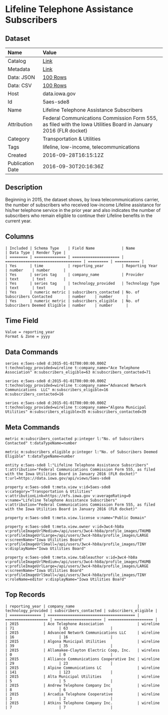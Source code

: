 # Lifeline Telephone Assistance Subscribers

## Dataset

| Name | Value |
| :--- | :---- |
| Catalog | [Link](https://catalog.data.gov/dataset/lifeline-telephone-assistance-subscribers) |
| Metadata | [Link](https://data.iowa.gov/api/views/5aes-sde8) |
| Data: JSON | [100 Rows](https://data.iowa.gov/api/views/5aes-sde8/rows.json?max_rows=100) |
| Data: CSV | [100 Rows](https://data.iowa.gov/api/views/5aes-sde8/rows.csv?max_rows=100) |
| Host | data.iowa.gov |
| Id | 5aes-sde8 |
| Name | Lifeline Telephone Assistance Subscribers |
| Attribution | Federal Communications Commission Form 555, as filed with the Iowa Utilities Board in January 2016 (FLR docket) |
| Category | Transportation & Utilities |
| Tags | lifeline, low-income, telecommunications |
| Created | 2016-09-28T16:15:12Z |
| Publication Date | 2016-09-30T20:16:36Z |

## Description

Beginning in 2015, the dataset shows, by Iowa telecommunications carrier, the number of subscribers who received low-income Lifeline assistance for his/her telephone service in the prior year and also indicates the number of subscribers who remain eligible to continue their Lifeline benefits in the current year.

## Columns

```ls
| Included | Schema Type    | Field Name            | Name                               | Data Type | Render Type |
| ======== | ============== | ===================== | ================================== | ========= | =========== |
| Yes      | time           | reporting_year        | Reporting Year                     | number    | number      |
| Yes      | series tag     | company_name          | Provider                           | text      | text        |
| Yes      | series tag     | technology_provided   | Technology Type                    | text      | text        |
| Yes      | numeric metric | subscribers_contacted | No. of Subscribers Contacted       | number    | number      |
| Yes      | numeric metric | subscribers_eligible  | No. of Subscribers Deemed Eligible | number    | number      |
```

## Time Field

```ls
Value = reporting_year
Format & Zone = yyyy
```

## Data Commands

```ls
series e:5aes-sde8 d:2015-01-01T00:00:00.000Z t:technology_provided=wireline t:company_name="Ace Telephone Association" m:subscribers_eligible=63 m:subscribers_contacted=71

series e:5aes-sde8 d:2015-01-01T00:00:00.000Z t:technology_provided=wireline t:company_name="Advanced Network Communications  LLC" m:subscribers_eligible=16 m:subscribers_contacted=16

series e:5aes-sde8 d:2015-01-01T00:00:00.000Z t:technology_provided=wireline t:company_name="Algona Municipal Utilities" m:subscribers_eligible=35 m:subscribers_contacted=39
```

## Meta Commands

```ls
metric m:subscribers_contacted p:integer l:"No. of Subscribers Contacted" t:dataTypeName=number

metric m:subscribers_eligible p:integer l:"No. of Subscribers Deemed Eligible" t:dataTypeName=number

entity e:5aes-sde8 l:"Lifeline Telephone Assistance Subscribers" t:attribution="Federal Communications Commission Form 555, as filed with the Iowa Utilities Board in January 2016 (FLR docket)" t:url=https://data.iowa.gov/api/views/5aes-sde8

property e:5aes-sde8 t:meta.view v:id=5aes-sde8 v:category="Transportation & Utilities" v:attributionLink=https://efs.iowa.gov v:averageRating=0 v:name="Lifeline Telephone Assistance Subscribers" v:attribution="Federal Communications Commission Form 555, as filed with the Iowa Utilities Board in January 2016 (FLR docket)"

property e:5aes-sde8 t:meta.view.license v:name="Public Domain"

property e:5aes-sde8 t:meta.view.owner v:id=3wc4-hb8a v:profileImageUrlMedium=/api/users/3wc4-hb8a/profile_images/THUMB v:profileImageUrlLarge=/api/users/3wc4-hb8a/profile_images/LARGE v:screenName="Iowa Utilities Board" v:profileImageUrlSmall=/api/users/3wc4-hb8a/profile_images/TINY v:displayName="Iowa Utilities Board"

property e:5aes-sde8 t:meta.view.tableauthor v:id=3wc4-hb8a v:profileImageUrlMedium=/api/users/3wc4-hb8a/profile_images/THUMB v:profileImageUrlLarge=/api/users/3wc4-hb8a/profile_images/LARGE v:screenName="Iowa Utilities Board" v:profileImageUrlSmall=/api/users/3wc4-hb8a/profile_images/TINY v:roleName=editor v:displayName="Iowa Utilities Board"
```

## Top Records

```ls
| reporting_year | company_name                            | technology_provided | subscribers_contacted | subscribers_eligible | 
| ============== | ======================================= | =================== | ===================== | ==================== | 
| 2015           | Ace Telephone Association               | wireline            | 71                    | 63                   | 
| 2015           | Advanced Network Communications LLC     | wireline            | 16                    | 16                   | 
| 2015           | Algona Municipal Utilities              | wireline            | 39                    | 35                   | 
| 2015           | Allamakee-Clayton Electric Coop, Inc.   | wireless            | 0                     | 0                    | 
| 2015           | Alliance Communications Cooperative Inc | wireline            | 29                    | 23                   | 
| 2015           | Alpine Communications LC                | wireline            | 141                   | 123                  | 
| 2015           | Alta Municipal Utilities                | wireline            | 5                     | 5                    | 
| 2015           | Andrew Telephone Company Inc            | wireline            | 8                     | 6                    | 
| 2015           | Arcadia Telephone Cooperative           | wireline            | 3                     | 2                    | 
| 2015           | Atkins Telephone Company Inc.           | wireline            | 7                     | 7                    | 
```